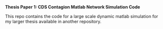  **Thesis Paper 1: CDS Contagion Matlab Network Simulation Code**

 This repo contains the code for a large scale dynamic matlab simulation for my larger thesis available in another repository. 
